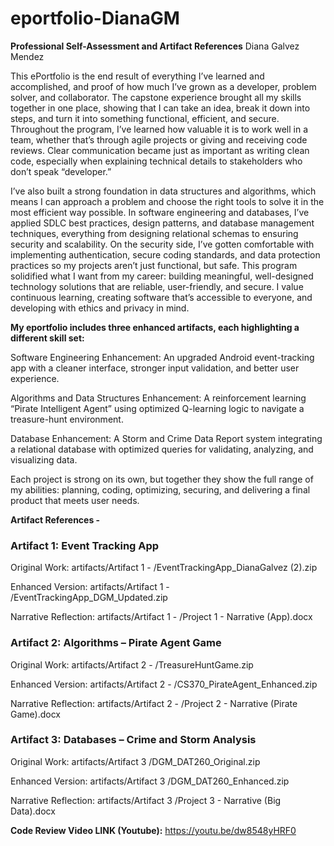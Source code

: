 # eportfolio-DianaGM
**Professional Self-Assessment and Artifact References**
Diana Galvez Mendez 

This ePortfolio is the end result of everything I’ve learned and accomplished, and proof of how much I’ve grown as a developer, problem solver, and collaborator. The capstone experience brought all my skills together in one place, showing that I can take an idea, break it down into steps, and turn it into something functional, efficient, and secure. 
Throughout the program, I’ve learned how valuable it is to work well in a team, whether that’s through agile projects or giving and receiving code reviews. Clear communication became just as important as writing clean code, especially when explaining technical details to stakeholders who don’t speak “developer.”

I’ve also built a strong foundation in data structures and algorithms, which means I can approach a problem and choose the right tools to solve it in the most efficient way possible. In software engineering and databases, I’ve applied SDLC best practices, design patterns, and database management techniques, everything from designing relational schemas to ensuring security and scalability. On the security side, I’ve gotten comfortable with implementing authentication, secure coding standards, and data protection practices so my projects aren’t just functional, but safe.
This program solidified what I want from my career: building meaningful, well-designed technology solutions that are reliable, user-friendly, and secure. I value continuous learning, creating software that’s accessible to everyone, and developing with ethics and privacy in mind.

**My eportfolio includes three enhanced artifacts, each highlighting a different skill set:**

Software Engineering Enhancement: An upgraded Android event-tracking app with a cleaner interface, stronger input validation, and better user experience.

Algorithms and Data Structures Enhancement: A reinforcement learning “Pirate Intelligent Agent” using optimized Q-learning logic to navigate a treasure-hunt environment.

Database Enhancement: A Storm and Crime Data Report system integrating a relational database with optimized queries for validating, analyzing, and visualizing data.

Each project is strong on its own, but together they show the full range of my abilities: planning, coding, optimizing, securing, and delivering a final product that meets user needs.

**Artifact References -** 

 ### Artifact 1: Event Tracking App
Original Work: artifacts/Artifact 1 - /EventTrackingApp_DianaGalvez (2).zip

Enhanced Version: artifacts/Artifact 1 - /EventTrackingApp_DGM_Updated.zip

Narrative Reflection: artifacts/Artifact 1 - /Project 1 - Narrative (App).docx


### Artifact 2: Algorithms – Pirate Agent Game

Original Work: artifacts/Artifact 2 - /TreasureHuntGame.zip

Enhanced Version: artifacts/Artifact 2 - /CS370_PirateAgent_Enhanced.zip

Narrative Reflection: artifacts/Artifact 2 - /Project 2 - Narrative (Pirate Game).docx



### Artifact 3: Databases – Crime and Storm Analysis

Original Work: artifacts/Artifact 3 /DGM_DAT260_Original.zip

Enhanced Version: artifacts/Artifact 3 /DGM_DAT260_Enhanced.zip

Narrative Reflection: artifacts/Artifact 3 /Project 3 - Narrative (Big Data).docx


**Code Review Video LINK (Youtube):**  https://youtu.be/dw8548yHRF0






